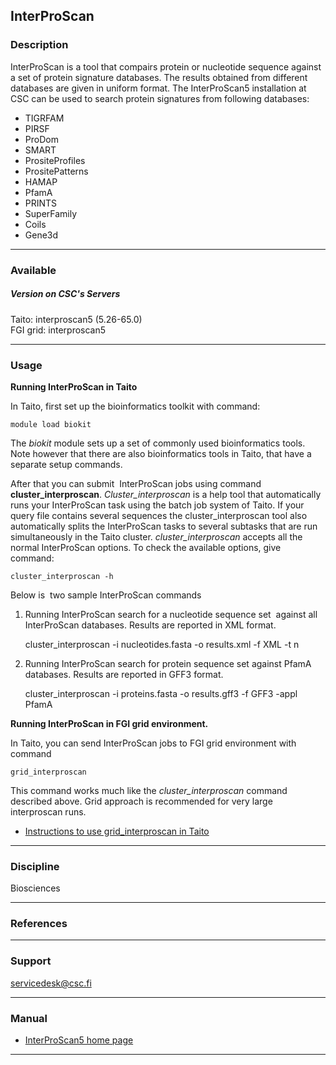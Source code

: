 ## InterProScan

### Description

InterProScan is a tool that compairs protein or nucleotide sequence
against a set of protein signature databases. The results obtained from
different databases are given in uniform format. The InterProScan5
installation at CSC can be used to search protein signatures from
following databases:

-   TIGRFAM
-   PIRSF
-   ProDom
-   SMART
-   PrositeProfiles
-   PrositePatterns
-   HAMAP
-   PfamA
-   PRINTS
-   SuperFamily
-   Coils
-   Gene3d

------------------------------------------------------------------------

### Available

##### Version on CSC's Servers

  
Taito: interproscan5 (5.26-65.0)  
FGI grid: interproscan5

------------------------------------------------------------------------

### Usage

**Running InterProScan in Taito**

In Taito, first set up the bioinformatics toolkit with command:

    module load biokit

The *biokit* module sets up a set of commonly used bioinformatics tools.
Note however that there are also bioinformatics tools in Taito, that
have a separate setup commands.  
  
After that you can submit  InterProScan jobs using command
**cluster\_interproscan**. *Cluster\_interproscan* is a help tool that
automatically runs your InterProScan task using the batch job system of
Taito. If your query file contains several sequences the
cluster\_interproscan tool also automatically splits the InterProScan
tasks to several subtasks that are run simultaneously in the Taito
cluster. *cluster\_interproscan* accepts all the normal InterProScan
options. To check the available options, give command:

    cluster_interproscan -h

Below is  two sample InterProScan commands  
  
1. Running InterProScan search for a nucleotide sequence set  against
all InterProScan databases. Results are reported in XML format.

    cluster_interproscan -i nucleotides.fasta -o results.xml -f XML -t n

2. Running InterProScan search for protein sequence set against PfamA
databases. Results are reported in GFF3 format.

    cluster_interproscan -i proteins.fasta -o results.gff3 -f GFF3 -appl PfamA

**Running InterProScan in FGI grid environment.**

In Taito, you can send InterProScan jobs to FGI grid environment with
command

    grid_interproscan

This command works much like the *cluster\_interproscan* command
described above. Grid approach is recommended for very large
interproscan runs.

-   [Instructions to use grid\_interproscan in Taito]

------------------------------------------------------------------------

### Discipline

Biosciences  

------------------------------------------------------------------------

### References

------------------------------------------------------------------------

### Support

servicedesk@csc.fi

------------------------------------------------------------------------

### Manual

-   [InterProScan5 home page]

------------------------------------------------------------------------

  [Instructions to use grid\_interproscan in Taito]: http://research.csc.fi/-/using-fgi-to-run-interproscan-jobs
  [InterProScan5 home page]: http://code.google.com/p/interproscan/
